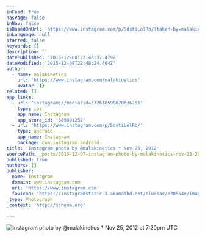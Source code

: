 ```yaml
---
inFeed: true
hasPage: false
inNav: false
isBasedOnUrl: 'https://www.instagram.com/p/SdstiLolRb/?taken-by=malakinetics'
inLanguage: null
starred: false
keywords: []
description: ''
datePublished: '2015-12-08T22:48:37.479Z'
dateModified: '2015-12-08T22:48:24.404Z'
author:
  - name: malakinetics
    url: 'https://www.instagram.com/malakinetics'
    avatar: {}
related: []
app_links:
  - url: 'instagram://media?id=332618590620636251'
    type: ios
    app_name: Instagram
    app_store_id: '389801252'
  - url: 'https://www.instagram.com/p/SdstiLolRb/'
    type: android
    app_name: Instagram
    package: com.instagram.android
title: 'Instagram photo by @malakinetics * Nov 25, 2012'
sourcePath: _posts/2015-12-07-instagram-photo-by-malakinetics-nov-25-2012-at-720pm-ut.md
published: true
authors: []
publisher:
  name: Instagram
  domain: www.instagram.com
  url: 'https://www.instagram.com'
  favicon: 'https://instagramstatic-a.akamaihd.net/bluebar/e20554e/images/ico/favicon.ico'
_type: Photograph
_context: 'http://schema.org'

---
```

![Instagram photo by @malakinetics * Nov 25, 2012 at 7:20pm UTC](https://s3-us-west-2.amazonaws.com/the-grid-img/p/c9017ae9b22ed07f6ea52bdad508395bb8ba4ffe.jpg)